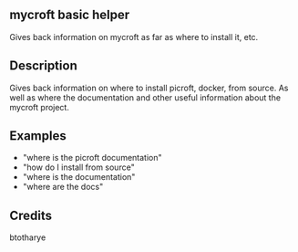 ## mycroft basic helper
Gives back information on mycroft as far as where to install it, etc.

## Description 
Gives back information on where to install picroft, docker, from source.  As well as where the documentation and other useful information about the mycroft project.

## Examples 
* "where is the picroft documentation"
* "how do I install from source"
* "where is the documentation"
* "where are the docs"

## Credits 
btotharye

